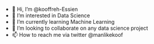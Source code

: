 - 👋 Hi, I’m @kooffreh-Essien
- 👀 I’m interested in Data Science
- 🌱 I’m currently learning Machine Learning
- 💞️ I’m looking to collaborate on any data science project
- 📫 How to reach me via twitter @manlikekoof

<!---
kooffreh-Essien/kooffreh-Essien is a ✨ special ✨ repository because its `README.md` (this file) appears on your GitHub profile.
You can click the Preview link to take a look at your changes.
--->
